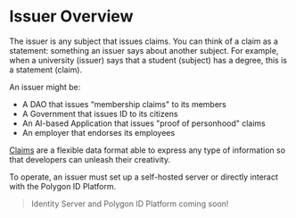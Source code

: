 # Issuer Overview

The issuer is any subject that issues claims. You can think of a claim as a statement: something an issuer says about another subject. For example, when a university (issuer) says that a student (subject) has a degree, this is a statement (claim).

An issuer might be: 

- A DAO that issues “membership claims" to its members
- A Government that issues ID to its citizens
- An AI-based Application that issues "proof of personhood" claims 
- An employer that endorses its employees

[Claims](https://docs.iden3.io/protocol/claims-structure/) are a flexible data format able to express any type of information so that developers can unleash their creativity.

To operate, an issuer must set up a self-hosted server or directly interact with the Polygon ID Platform. 

> Identity Server and Polygon ID Platform coming soon! 